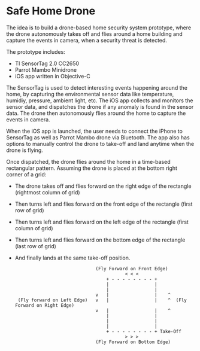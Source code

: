 # Safe Home Drone

The idea is to build a drone-based home security system prototype, where the drone autonomously takes off and flies around a home building and capture the events in camera, when a security threat is detected.

The prototype includes:

* TI SensorTag 2.0 CC2650
* Parrot Mambo Minidrone
* iOS app written in Objective-C

The SensorTag is used to detect interesting events happening around the home, by capturing the environmental sensor data like temperature, humidiy, pressure, ambient light, etc. The iOS app collects and monitors the sensor data, and dispatches the drone if any anomaly is found in the sensor data. The drone then autonomously flies around the home to capture the events in camera.

When the iOS app is launched, the user needs to connect the iPhone to SensorTag as well as Parrot Mambo drone via Bluetooth. The app also has options to manually control the drone to take-off and land anytime when the drone is flying.

Once dispatched, the drone flies around the home in a time-based rectangular pattern. Assuming the drone is placed at the bottom right corner of a grid:

- The drone takes off and flies forward on the right edge of the rectangle (rightmost column of grid)
- Then turns left and flies forward on the front edge of the rectangle (first row of grid)
- Then turns left and flies forward on the left edge of the rectangle (first column of grid)
- Then turns left and flies forward on the bottom edge of the rectangle (last row of grid)
- And finally lands at the same take-off position.


                                    (Fly Forward on Front Edge)
                                               < < <
                                        + - - - - - - - - +
                                        |                 |
                                        |                 |
                                    v   |                 |    ^
       (Fly forward on Left Edge)   v   |                 |    ^  (Fly Forward on Right Edge)
                                    v   |                 |    ^
                                        |                 |
                                        |                 |
                                        |                 |
                                        + - - - - - - - - + Take-Off
                                               > > >
                                    (Fly Forward on Bottom Edge)

